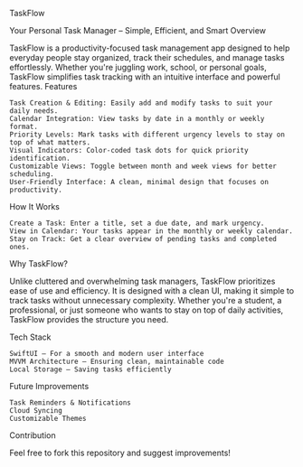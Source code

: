 TaskFlow

Your Personal Task Manager – Simple, Efficient, and Smart
Overview

TaskFlow is a productivity-focused task management app designed to help everyday people stay organized, track their schedules, and manage tasks effortlessly. Whether you're juggling work, school, or personal goals, TaskFlow simplifies task tracking with an intuitive interface and powerful features.
Features

    Task Creation & Editing: Easily add and modify tasks to suit your daily needs.
    Calendar Integration: View tasks by date in a monthly or weekly format.
    Priority Levels: Mark tasks with different urgency levels to stay on top of what matters.
    Visual Indicators: Color-coded task dots for quick priority identification.
    Customizable Views: Toggle between month and week views for better scheduling.
    User-Friendly Interface: A clean, minimal design that focuses on productivity.

How It Works

    Create a Task: Enter a title, set a due date, and mark urgency.
    View in Calendar: Your tasks appear in the monthly or weekly calendar.
    Stay on Track: Get a clear overview of pending tasks and completed ones.

Why TaskFlow?

Unlike cluttered and overwhelming task managers, TaskFlow prioritizes ease of use and efficiency. It is designed with a clean UI, making it simple to track tasks without unnecessary complexity. Whether you're a student, a professional, or just someone who wants to stay on top of daily activities, TaskFlow provides the structure you need.

Tech Stack

    SwiftUI – For a smooth and modern user interface
    MVVM Architecture – Ensuring clean, maintainable code
    Local Storage – Saving tasks efficiently

Future Improvements

    Task Reminders & Notifications 
    Cloud Syncing 
    Customizable Themes 

Contribution 

Feel free to fork this repository and suggest improvements!
